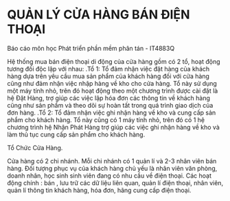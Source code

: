 # QUẢN LÝ CỬA HÀNG BÁN ĐIỆN THOẠI 
Báo cáo môn học Phát triển phần mềm phân tán - IT4883Q

Hệ thống mua bán điện thoại di động của cửa hàng gồm có 2 tổ, hoạt động tương đối độc lập với nhau:
.Tổ 1: Tổ đảm nhận việc đặt hàng của khách hàng dựa trên yêu cầu mua sản phẩm của khách hàng đối với cửa hàng cũng như đảm nhận việc nhập hàng về kho cho cửa hàng. Tổ này sử dụng một máy tính nhỏ, trên đó hoạt động theo một chương trình được cài đặt là hệ Đặt Hàng, trợ giúp các việc lập hóa đơn các thông tin về khách hàng cũng như sản phẩm và theo dõi sự hoàn tất trong quá trình giao dịch của đơn hàng.
.Tổ 2: Tổ đảm nhận việc ghi nhận hàng về kho và cung cấp sản phẩm cho khách hàng. Tổ này cũng có 1 máy tính nhỏ, trên đó có 1 hệ chương trình hệ Nhận Phát Hàng trợ giúp các việc ghi nhận hàng về kho và làm thủ tục cung cấp sản phẩm cho khách hàng.

Tổ Chức Cửa Hàng.

Cửa hàng có 2 chi nhánh. Mỗi chi nhánh có 1 quản lí và 2-3 nhân viên bán hàng. Đối tượng phục vụ của khách hàng chủ yếu là nhân viên văn phòng, doanh nhân, học sinh sinh viên đang có nhu cầu về điện thoại.
Các hoạt động chính : bán , lưu trữ các dữ liệu liên quan, quản lí điện thoại, nhân viên, quản lí thông tin khách hàng, hóa đơn, hãng cung cấp điện thoại.
